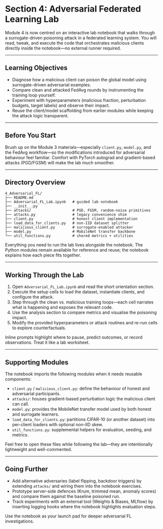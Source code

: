 # Section 4: Adversarial Federated Learning Lab

Module 4 is now centred on an interactive lab notebook that walks through a surrogate-driven poisoning attack in a federated learning system. You will read, tweak, and execute the code that orchestrates malicious clients directly inside the notebook—no external runner required.

---

## Learning Objectives

- Diagnose how a malicious client can poison the global model using surrogate-driven adversarial examples.
- Compare clean and attacked FedAvg rounds by instrumenting the training loop yourself.
- Experiment with hyperparameters (malicious fraction, perturbation budgets, target labels) and observe their impact.
- Reuse the client/model scaffolding from earlier modules while keeping the attack logic transparent.

---

## Before You Start

Brush up on the Module 3 materials—especially `client.py`, `model.py`, and the FedAvg workflow—so the modifications introduced for adversarial behaviour feel familiar. Comfort with PyTorch autograd and gradient-based attacks (PGD/FGSM) will make the lab much smoother.

---

## Directory Overview

```
4_Adversarial_FL/
├── README.md
├── Adversarial_FL_Lab.ipynb   # guided lab notebook
├── __init__.py
├── attacks/                   # PGD, FGSM, random-noise primitives
├── attacks.py                 # legacy convenience shim
├── client.py                  # honest client implementation
├── load_data_for_clients.py   # non-IID dataset splitter
├── malicious_client.py        # surrogate-enabled attacker
├── model.py                   # MobileNet transfer backbone
└── util_functions.py          # shared metrics + utilities
```

Everything you need to run the lab lives alongside the notebook. The Python modules remain available for reference and reuse; the notebook explains how each piece fits together.

---

## Working Through the Lab

1. Open `Adversarial_FL_Lab.ipynb` and read the short orientation section.
2. Execute the setup cells to load the dataset, instantiate clients, and configure the attack.
3. Step through the clean vs. malicious training loops—each cell narrates what is happening and exposes the relevant code.
4. Use the analysis section to compare metrics and visualise the poisoning impact.
5. Modify the provided hyperparameters or attack routines and re-run cells to explore counterfactuals.

Inline prompts highlight where to pause, predict outcomes, or record observations. Treat it like a lab worksheet.

---

## Supporting Modules

The notebook imports the following modules when it needs reusable components:

- `client.py` / `malicious_client.py`: define the behaviour of honest and adversarial participants.
- `attacks/`: houses gradient-based perturbation logic the malicious client can call.
- `model.py`: provides the MobileNet transfer model used by both honest and surrogate learners.
- `load_data_for_clients.py`: partitions CIFAR-10 (or another dataset) into per-client loaders with optional non-IID skew.
- `util_functions.py`: supplemental helpers for evaluation, seeding, and metrics.

Feel free to open these files while following the lab—they are intentionally lightweight and well-commented.

---

## Going Further

- Add alternative adversaries (label flipping, backdoor triggers) by extending `attacks/` and wiring them into the notebook exercises.
- Prototype server-side defences (Krum, trimmed mean, anomaly scores) and compare them against the baseline poisoned run.
- Track experiments with an external tool (Weights & Biases, MLflow) by inserting logging hooks where the notebook highlights evaluation steps.

Use the notebook as your launch pad for deeper adversarial FL investigations.
